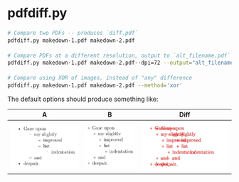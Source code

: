 
# pdfdiff.py



```bash
# Compare two PDFs -- produces `diff.pdf`
pdfdiff.py makedown-1.pdf makedown-2.pdf

# Compare PDFs at a different resolution, output to `alt_filename.pdf`
pdfdiff.py makedown-1.pdf makedown-2.pdf--dpi=72 --output="alt_filename.pdf"

# Compare using XOR of images, instead of "any" difference
pdfdiff.py makedown-1.pdf makedown-2.pdf --method='xor'
```

The default options should produce something like:

A | B | Diff
:--:|:---:|:---:
![PDF difference](../resources/pandoc-list.png) | ![PDF difference](../resources/cool-list.png) | ![PDF difference](../resources/diff-list.png)
